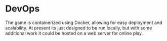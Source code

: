 # DevOps 

The game is containerized using Docker, allowing for easy deployment and scalability. At present its just designed to be run locally, but with some additional work it could be hosted on a web server for online play.